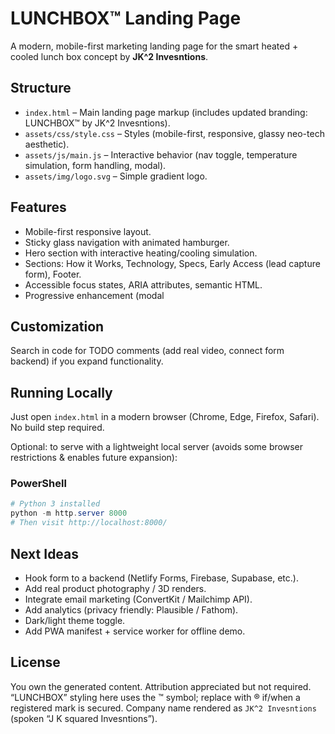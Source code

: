 # LUNCHBOX™ Landing Page

A modern, mobile-first marketing landing page for the smart heated + cooled lunch box concept by **JK^2 Invesntions**.

## Structure

- `index.html` – Main landing page markup (includes updated branding: LUNCHBOX™ by JK^2 Invesntions).
- `assets/css/style.css` – Styles (mobile-first, responsive, glassy neo-tech aesthetic).
- `assets/js/main.js` – Interactive behavior (nav toggle, temperature simulation, form handling, modal).
- `assets/img/logo.svg` – Simple gradient logo.

## Features

- Mobile-first responsive layout.
- Sticky glass navigation with animated hamburger.
- Hero section with interactive heating/cooling simulation.
- Sections: How it Works, Technology, Specs, Early Access (lead capture form), Footer.
- Accessible focus states, ARIA attributes, semantic HTML.
- Progressive enhancement (modal <dialog>) with keyboard support.

## Customization

Search in code for TODO comments (add real video, connect form backend) if you expand functionality.

## Running Locally

Just open `index.html` in a modern browser (Chrome, Edge, Firefox, Safari). No build step required.

Optional: to serve with a lightweight local server (avoids some browser restrictions & enables future expansion):

### PowerShell
```powershell
# Python 3 installed
python -m http.server 8000
# Then visit http://localhost:8000/
```

## Next Ideas

- Hook form to a backend (Netlify Forms, Firebase, Supabase, etc.).
- Add real product photography / 3D renders.
- Integrate email marketing (ConvertKit / Mailchimp API).
- Add analytics (privacy friendly: Plausible / Fathom).
- Dark/light theme toggle.
- Add PWA manifest + service worker for offline demo.

## License

You own the generated content. Attribution appreciated but not required. “LUNCHBOX” styling here uses the ™ symbol; replace with ® if/when a registered mark is secured. Company name rendered as `JK^2 Invesntions` (spoken “J K squared Invesntions”).
